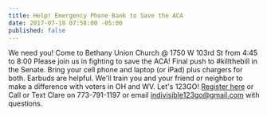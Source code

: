 ```yaml
---
title: Help! Emergency Phone Bank to Save the ACA
date: 2017-07-18 07:58:00 -05:00
published: false
---
```


We need you! Come to Bethany Union Church @ 1750 W 103rd St from 4:45 to 8:00
Please join us in fighting to save the ACA! Final push to #killthebill in the Senate. Bring your cell phone and laptop (or iPad) plus chargers for both. Earbuds are helpful. We'll train you and your friend or neighbor to make a difference with voters in OH and WV. Let's 123GO!  [Register here](https://www.facebook.com/events/894550520699168/?acontext=%7B%22ref%22%3A%224%22%2C%22feed_story_type%22%3A%22308%22%2C%22action_history%22%3A%22null%22%7D) or Call or Text Clare on 773-791-1197 or email indivisible123go@gmail.com with questions.